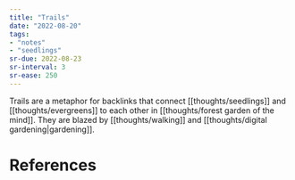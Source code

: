 ```yaml
---
title: "Trails"
date: "2022-08-20"
tags:
- "notes"
- "seedlings"
sr-due: 2022-08-23
sr-interval: 3
sr-ease: 250
---
```


Trails are a metaphor for backlinks that connect [[thoughts/seedlings]] and [[thoughts/evergreens]] to each other in [[thoughts/forest garden of the mind]]. They are blazed by [[thoughts/walking]] and [[thoughts/digital gardening|gardening]].

# References